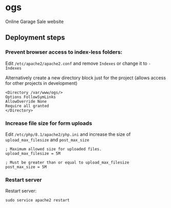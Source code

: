 # ogs
Online Garage Sale website

## Deployment steps

### Prevent browser access to index-less folders:
Edit `/etc/apache2/apache2.conf` and remove `Indexes` or change it to `-Indexes`

Alternatively create a new directory block just for the project (allows access for other projects in development)

```
<Directory /var/www/ogs/>
Options FollowSymLinks
AllowOverride None
Require all granted
</Directory>
```

### Increase file size for form uploads
Edit `/etc/php/8.1/apache2/php.ini` and increase the size of `upload_max_filesize` and `post_max_size`

```
; Maximum allowed size for uploaded files.
upload_max_filesize = 5M

; Must be greater than or equal to upload_max_filesize
post_max_size = 5M
```

### Restart server
Restart server:

`sudo service apache2 restart`